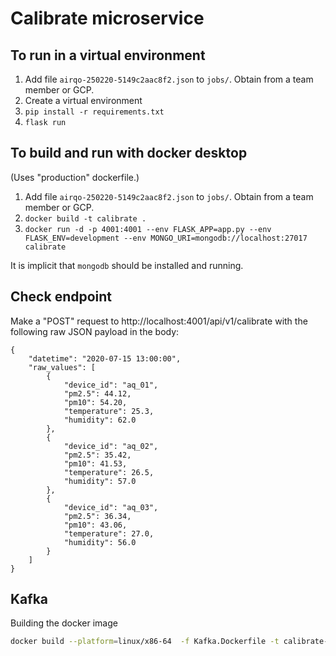 # Calibrate microservice

## To run in a virtual environment

1. Add file `airqo-250220-5149c2aac8f2.json` to `jobs/`. Obtain from a team member or GCP.
1. Create a virtual environment
2. `pip install -r requirements.txt`
3. `flask run`

## To build and run with docker desktop

(Uses "production" dockerfile.)

1. Add file `airqo-250220-5149c2aac8f2.json` to `jobs/`. Obtain from a team member or GCP.
1. `docker build -t calibrate .`
2. `docker run -d -p 4001:4001 --env FLASK_APP=app.py --env FLASK_ENV=development --env MONGO_URI=mongodb://localhost:27017 calibrate`

It is implicit that `mongodb` should be installed and running.

## Check endpoint

Make a "POST" request to http://localhost:4001/api/v1/calibrate with the following raw JSON payload in the body:

```{json}
{
    "datetime": "2020-07-15 13:00:00",
    "raw_values": [
        {
            "device_id": "aq_01",
            "pm2.5": 44.12,
            "pm10": 54.20,
            "temperature": 25.3,
            "humidity": 62.0
        },
        {
            "device_id": "aq_02",
            "pm2.5": 35.42,
            "pm10": 41.53,
            "temperature": 26.5,
            "humidity": 57.0
        },
        {
            "device_id": "aq_03",
            "pm2.5": 36.34,
            "pm10": 43.06,
            "temperature": 27.0,
            "humidity": 56.0
        }
    ]
}
```

## Kafka
Building the docker image
```bash
docker build --platform=linux/x86-64  -f Kafka.Dockerfile -t calibrate-kafka . 
```
